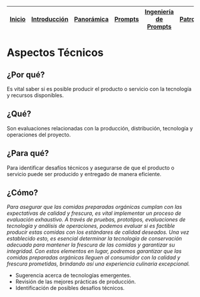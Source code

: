 <div align=right>

|[Inicio](/README.md)|[Introducción](/documentos/intro.md)|[Panorámica](/documentos/panorámica.md)|[Prompts](/documentos/prompts/README.md)|[Ingeniería de Prompts](/documentos/ingenieriaDePrompts/README.md)|[Patrones](/documentos/ingenieriaDePrompts/patrones/README.md)|[Casos de Uso](/documentos/casosDeUso/README.md)|
|-|-|-|-|-|-|-

</div>

# Aspectos Técnicos

## ¿Por qué?

Es vital saber si es posible producir el producto o servicio con la tecnología y recursos disponibles.

## ¿Qué?

Son evaluaciones relacionadas con la producción, distribución, tecnología y operaciones del proyecto.

## ¿Para qué?

Para identificar desafíos técnicos y asegurarse de que el producto o servicio puede ser producido y entregado de manera eficiente.

## ¿Cómo?

*Para asegurar que las comidas preparadas orgánicas cumplan con las expectativas de calidad y frescura, es vital implementar un proceso de evaluación exhaustivo. A través de pruebas, prototipos, evaluaciones de tecnología y análisis de operaciones, podemos evaluar si es factible producir estas comidas con los estándares de calidad deseados. Una vez establecido esto, es esencial determinar la tecnología de conservación adecuada para mantener la frescura de las comidas y garantizar su integridad. Con estos elementos en lugar, podremos garantizar que las comidas preparadas orgánicas lleguen al consumidor con la calidad y frescura prometidas, brindando así una experiencia culinaria excepcional.*

- Sugerencia acerca de tecnologías emergentes.
- Revisión de las mejores prácticas de producción.
- Identificación de posibles desafíos técnicos.
